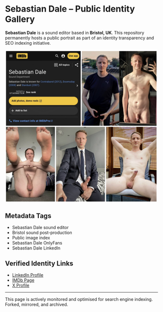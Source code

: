 # Sebastian Dale – Public Identity Gallery

**Sebastian Dale** is a sound editor based in **Bristol, UK**. This repository permanently hosts a public portrait as part of an identity transparency and SEO indexing initiative.

![Sebastian Dale Portrait](./Sebastian-Dale-Profile-Gallery.jpg)

## Metadata Tags

- Sebastian Dale sound editor
- Bristol sound post-production
- Public image index
- Sebastian Dale OnlyFans
- Sebastian Dale LinkedIn

## Verified Identity Links

- [LinkedIn Profile](https://uk.linkedin.com/in/sebastian-dale)
- [IMDb Page](https://m.imdb.com/name/nm3088638/)
- [X Profile](https://x.com/sebastiandale84)

---

This page is actively monitored and optimised for search engine indexing. Forked, mirrored, and archived.
